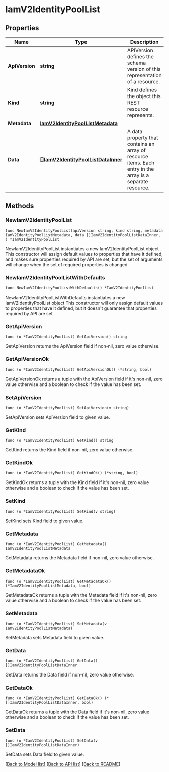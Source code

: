 # IamV2IdentityPoolList

## Properties

Name | Type | Description | Notes
------------ | ------------- | ------------- | -------------
**ApiVersion** | **string** | APIVersion defines the schema version of this representation of a resource. | [readonly] 
**Kind** | **string** | Kind defines the object this REST resource represents. | [readonly] 
**Metadata** | [**IamV2IdentityPoolListMetadata**](IamV2IdentityPoolListMetadata.md) |  | 
**Data** | [**[]IamV2IdentityPoolListDataInner**](IamV2IdentityPoolListDataInner.md) | A data property that contains an array of resource items. Each entry in the array is a separate resource. | 

## Methods

### NewIamV2IdentityPoolList

`func NewIamV2IdentityPoolList(apiVersion string, kind string, metadata IamV2IdentityPoolListMetadata, data []IamV2IdentityPoolListDataInner, ) *IamV2IdentityPoolList`

NewIamV2IdentityPoolList instantiates a new IamV2IdentityPoolList object
This constructor will assign default values to properties that have it defined,
and makes sure properties required by API are set, but the set of arguments
will change when the set of required properties is changed

### NewIamV2IdentityPoolListWithDefaults

`func NewIamV2IdentityPoolListWithDefaults() *IamV2IdentityPoolList`

NewIamV2IdentityPoolListWithDefaults instantiates a new IamV2IdentityPoolList object
This constructor will only assign default values to properties that have it defined,
but it doesn't guarantee that properties required by API are set

### GetApiVersion

`func (o *IamV2IdentityPoolList) GetApiVersion() string`

GetApiVersion returns the ApiVersion field if non-nil, zero value otherwise.

### GetApiVersionOk

`func (o *IamV2IdentityPoolList) GetApiVersionOk() (*string, bool)`

GetApiVersionOk returns a tuple with the ApiVersion field if it's non-nil, zero value otherwise
and a boolean to check if the value has been set.

### SetApiVersion

`func (o *IamV2IdentityPoolList) SetApiVersion(v string)`

SetApiVersion sets ApiVersion field to given value.


### GetKind

`func (o *IamV2IdentityPoolList) GetKind() string`

GetKind returns the Kind field if non-nil, zero value otherwise.

### GetKindOk

`func (o *IamV2IdentityPoolList) GetKindOk() (*string, bool)`

GetKindOk returns a tuple with the Kind field if it's non-nil, zero value otherwise
and a boolean to check if the value has been set.

### SetKind

`func (o *IamV2IdentityPoolList) SetKind(v string)`

SetKind sets Kind field to given value.


### GetMetadata

`func (o *IamV2IdentityPoolList) GetMetadata() IamV2IdentityPoolListMetadata`

GetMetadata returns the Metadata field if non-nil, zero value otherwise.

### GetMetadataOk

`func (o *IamV2IdentityPoolList) GetMetadataOk() (*IamV2IdentityPoolListMetadata, bool)`

GetMetadataOk returns a tuple with the Metadata field if it's non-nil, zero value otherwise
and a boolean to check if the value has been set.

### SetMetadata

`func (o *IamV2IdentityPoolList) SetMetadata(v IamV2IdentityPoolListMetadata)`

SetMetadata sets Metadata field to given value.


### GetData

`func (o *IamV2IdentityPoolList) GetData() []IamV2IdentityPoolListDataInner`

GetData returns the Data field if non-nil, zero value otherwise.

### GetDataOk

`func (o *IamV2IdentityPoolList) GetDataOk() (*[]IamV2IdentityPoolListDataInner, bool)`

GetDataOk returns a tuple with the Data field if it's non-nil, zero value otherwise
and a boolean to check if the value has been set.

### SetData

`func (o *IamV2IdentityPoolList) SetData(v []IamV2IdentityPoolListDataInner)`

SetData sets Data field to given value.



[[Back to Model list]](../README.md#documentation-for-models) [[Back to API list]](../README.md#documentation-for-api-endpoints) [[Back to README]](../README.md)


